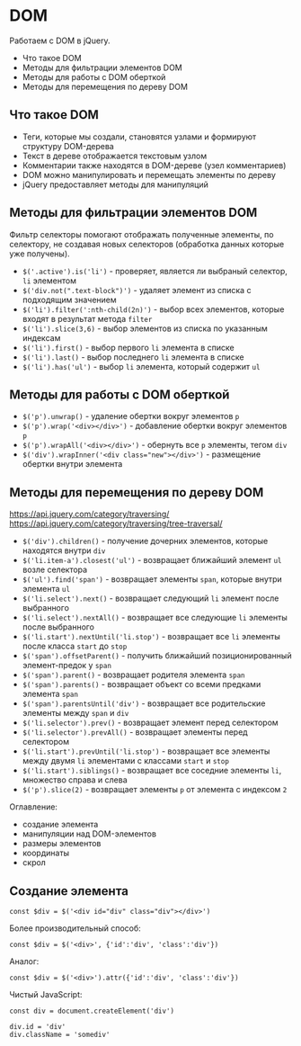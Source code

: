 # DOM
Работаем с DOM в jQuery.

- Что такое DOM
- Методы для фильтрации элементов DOM
- Методы для работы с DOM оберткой
- Методы для перемещения по дереву DOM

## Что такое DOM
- Теги, которые мы создали, становятся узлами и формируют структуру DOM-дерева
- Текст в дереве отображается текстовым узлом
- Комментарии также находятся в DOM-дереве (узел комментариев)
- DOM можно манипулировать и перемещать элементы по дереву
- jQuery предоставляет методы для манипуляций

## Методы для фильтрации элементов DOM
Фильтр селекторы помогают отображать полученные элементы, по селектору, не создавая новых селекторов (обработка данных которые уже получены).

- `$('.active').is('li')` - проверяет, является ли выбраный селектор, `li` элементом
- `$('div.not(".text-block")')` - удаляет элемент из списка с подходящим значением
- `$('li').filter(':nth-child(2n)')` - выбор всех элементов, которые входят в результат метода `filter`
- `$('li').slice(3,6)` - выбор элементов из списка по указанным индексам
- `$('li').first()` - выбор первого `li` элемента в списке
- `$('li').last()` - выбор последнего `li` элемента в списке
- `$('li').has('ul')` - выбор `li` элемента, который содержит `ul`

## Методы для работы с DOM оберткой
- `$('p').unwrap()` - удаление обертки вокруг элементов `p`
- `$('p').wrap('<div></div>')` - добавление обертки вокруг элементов `p`
- `$('p').wrapAll('<div></div>')` - обернуть все `p` элементы, тегом `div`
- `$('div').wrapInner('<div class="new"></div>')` - размещение обертки внутри элемента

## Методы для перемещения по дереву DOM
https://api.jquery.com/category/traversing/  
https://api.jquery.com/category/traversing/tree-traversal/

- `$('div').children()` - получение дочерних элементов, которые находятся внутри `div`
- `$('li.item-a').closest('ul')` - возвращает ближайший элемент `ul` возле селектора
- `$('ul').find('span')` - возвращает элементы `span`, которые внутри элемента `ul`
- `$('li.select').next()` - возвращает следующий `li` элемент после выбранного
- `$('li.select').nextAll()` - возвращает все следующие `li` элементы после выбранного
- `$('li.start').nextUntil('li.stop')` - возвращает все `li` элементы после класса `start` до `stop`
- `$('span').offsetParent()` - получить ближайший позиционированный элемент-предок у `span`
- `$('span').parent()` - возвращает родителя элемента `span`
- `$('span').parents()` - возвращает объект со всеми предками элемента `span`
- `$('span').parentsUntil('div')` - возвращает все родительские элементы между `span` и `div`
- `$('li.selector').prev()` - возвращает элемент перед селектором
- `$('li.selector').prevAll()` - возвращает элементы перед селектором
- `$('li.start').prevUntil('li.stop')` - возвращает все элементы между двумя `li` элементами с классами `start` и `stop`
- `$('li.start').siblings()` - возвращает все соседние элементы `li`, множество справа и слева
- `$('p').slice(2)` - возвращает элементы `p` от элемента с индексом `2`

Оглавление:
- создание элемента
- манипуляции над DOM-элементов
- размеры элементов
- координаты
- скрол

## Создание элемента

    const $div = $('<div id="div" class="div"></div>')

Более производительный способ:

    const $div = $('<div>', {'id':'div', 'class':'div'})

Аналог:

    const $div = $('<div>').attr({'id':'div', 'class':'div'})

Чистый JavaScript:

    const div = document.createElement('div')

    div.id = 'div'
    div.className = 'somediv'
